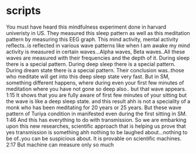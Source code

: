 # scripts
You must have heard this mindfulness experiment done in harvard univeristy in US.
They measured this sleep pattern as well as this meditation pattern by measuring 
this EEG graph.
This mind activity, mental activity reflects..is reflected in various wave patterns
like when I am awake my mind activity is measured in certain waves...Alpha waves, Beta 
waves..All these waves are measured with their frequencies and the depth of it.
During sleep there is a special pattern. During deep sleep there is a special pattern.
During dream state there is a special pattern. 
Their conclusion was..those who meditate will get into this deep sleep state very fast.
But in SM, something different happens, where during even your first few minutes of 
meditation where you have not gone so deep also.. but that wave appears.
1:15 It shows that you are fully aware of first few minutes of your sitting but the wave 
is like a deep sleep state.
and this result ahh is not a speciality of a monk who has been meditating for 20 years or 25 years.
But these wave pattern of Turiya condition in manifested even during the first sitting in SM.
1:46 And this has everything to do with transmission.
So we are embarking upon this new researches, scientific approach that is helping us prove 
that yes transmission is something ahh nothing to be laughed about...nothing to be of..you can be
suspicious about. It is provable on scientific machines.
2:17 But machine can measure only so much

